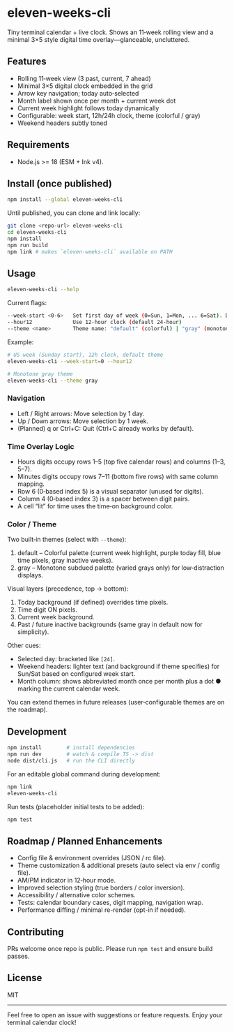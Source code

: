 # eleven-weeks-cli

Tiny terminal calendar + live clock. Shows an 11‑week rolling view and a minimal 3×5 style digital time overlay—glanceable, uncluttered.

## Features

- Rolling 11‑week view (3 past, current, 7 ahead)
- Minimal 3×5 digital clock embedded in the grid
- Arrow key navigation; today auto‑selected
- Month label shown once per month + current week dot
- Current week highlight follows today dynamically
- Configurable: week start, 12h/24h clock, theme (colorful / gray)
- Weekend headers subtly toned

## Requirements

- Node.js >= 18 (ESM + Ink v4).

## Install (once published)

```bash
npm install --global eleven-weeks-cli
```

Until published, you can clone and link locally:

```bash
git clone <repo-url> eleven-weeks-cli
cd eleven-weeks-cli
npm install
npm run build
npm link # makes `eleven-weeks-cli` available on PATH
```

## Usage

```bash
eleven-weeks-cli --help
```

Current flags:

```bash
--week-start <0-6>   Set first day of week (0=Sun, 1=Mon, ... 6=Sat). Default: 1 (Monday)
--hour12             Use 12-hour clock (default 24-hour)
--theme <name>       Theme name: "default" (colorful) | "gray" (monotone). Default: default
```

Example:

```bash
# US week (Sunday start), 12h clock, default theme
eleven-weeks-cli --week-start=0 --hour12

# Monotone gray theme
eleven-weeks-cli --theme gray
```

### Navigation

- Left / Right arrows: Move selection by 1 day.
- Up / Down arrows: Move selection by 1 week.
- (Planned) q or Ctrl+C: Quit (Ctrl+C already works by default).

### Time Overlay Logic

- Hours digits occupy rows 1–5 (top five calendar rows) and columns (1–3, 5–7).
- Minutes digits occupy rows 7–11 (bottom five rows) with same column mapping.
- Row 6 (0‑based index 5) is a visual separator (unused for digits).
- Column 4 (0‑based index 3) is a spacer between digit pairs.
- A cell “lit” for time uses the time‑on background color.

### Color / Theme

Two built‑in themes (select with `--theme`):

1. default – Colorful palette (current week highlight, purple today fill, blue time pixels, gray inactive weeks).
2. gray – Monotone subdued palette (varied grays only) for low‑distraction displays.

Visual layers (precedence, top → bottom):

1. Today background (if defined) overrides time pixels.
2. Time digit ON pixels.
3. Current week background.
4. Past / future inactive backgrounds (same gray in default now for simplicity).

Other cues:

- Selected day: bracketed like `[24]`.
- Weekend headers: lighter text (and background if theme specifies) for Sun/Sat based on configured week start.
- Month column: shows abbreviated month once per month plus a dot ● marking the current calendar week.

You can extend themes in future releases (user‑configurable themes are on the roadmap).

## Development

```bash
npm install        # install dependencies
npm run dev        # watch & compile TS -> dist
node dist/cli.js   # run the CLI directly
```

For an editable global command during development:

```bash
npm link
eleven-weeks-cli
```

Run tests (placeholder initial tests to be added):

```bash
npm test
```

## Roadmap / Planned Enhancements

- Config file & environment overrides (JSON / rc file).
- Theme customization & additional presets (auto select via env / config file).
- AM/PM indicator in 12‑hour mode.
- Improved selection styling (true borders / color inversion).
- Accessibility / alternative color schemes.
- Tests: calendar boundary cases, digit mapping, navigation wrap.
- Performance diffing / minimal re-render (opt-in if needed).

## Contributing

PRs welcome once repo is public. Please run `npm test` and ensure build passes.

## License

MIT

---

Feel free to open an issue with suggestions or feature requests. Enjoy your terminal calendar clock!
